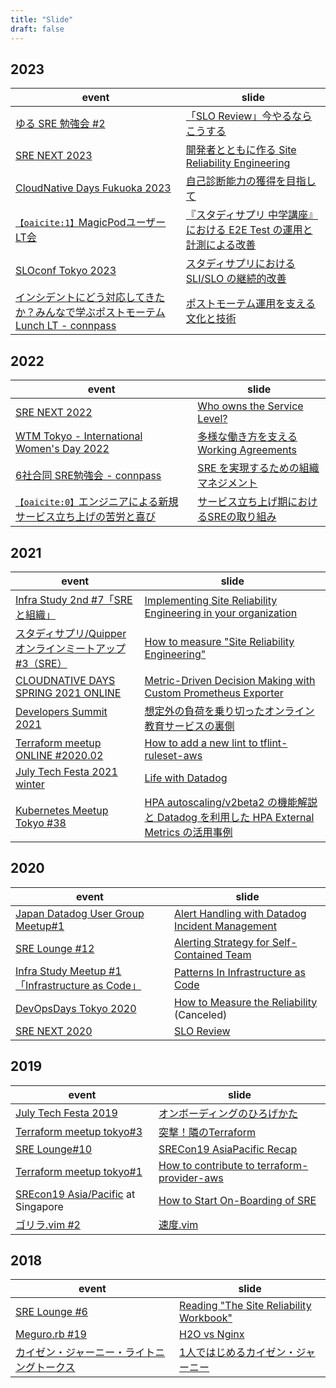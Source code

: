 ```yaml
---
title: "Slide"
draft: false
---
```


## 2023

|event|slide|
|------|------|
|[ゆる SRE 勉強会 #2](https://yuru-sre.connpass.com/event/293783/)|[「SLO Review」今やるならこうする](https://speakerdeck.com/chaspy/if-i-had-to-do-the-slo-review-again)|
|[SRE NEXT 2023](https://sre-next.dev/2023/schedule/#jp011)|[開発者とともに作る Site Reliability Engineering](https://speakerdeck.com/chaspy/sreing-with-developers)|
|[CloudNative Days Fukuoka 2023](https://event.cloudnativedays.jp/cndf2023)|[自己診断能力の獲得を目指して](https://speakerdeck.com/chaspy/toward-the-acquisition-of-self-diagnostic-skills)|
|[&#8203;``【oaicite:1】``&#8203;MagicPodユーザーLT会](https://trident-qa.connpass.com/event/283709/)|[『スタディサプリ 中学講座』における E2E Test の運用と計測による改善](https://speakerdeck.com/chaspy/improved-e2e-testing-through-measurement)|
|[SLOconf Tokyo 2023](https://connpass.com/event/282120/)|[スタディサプリにおける SLI/SLO の継続的改善](https://speakerdeck.com/chaspy/slo-at-studysapuri)|
|[インシデントにどう対応してきたか？みんなで学ぶポストモーテム Lunch LT - connpass](https://findy.connpass.com/event/273197/)|[ポストモーテム運用を支える文化と技術](https://speakerdeck.com/chaspy/culture-and-technology-supporting-postmortem-operations)|

## 2022

|event|slide|
|------|------|
|[SRE NEXT 2022](https://sre-next.dev/2022/)|[Who owns the Service Level?](https://speakerdeck.com/chaspy/who-owns-the-service-level)|
|[WTM Tokyo - International Women's Day 2022](https://wtm-tokyo.connpass.com/event/241705/)|[多様な働き方を支える Working Agreements](https://speakerdeck.com/chaspy/working-agreements-that-support-diverse-work-styles)|
|[6社合同 SRE勉強会 - connpass](https://line.connpass.com/event/236497/)|[SRE を実現するための組織マネジメント](https://speakerdeck.com/chaspy/management-to-achieve-sre)|
|[&#8203;``【oaicite:0】``&#8203;エンジニアによる新規サービス立ち上げの苦労と喜び](https://icare.connpass.com/event/234046/)|[サービス立ち上げ期におけるSREの取り組み](https://speakerdeck.com/chaspy/sre-efforts-in-the-service-launch-phase)|

## 2021

|event|slide|
|------|------|
|[Infra Study 2nd #7「SREと組織」](https://forkwell.connpass.com/event/228038/)|[Implementing Site Reliability Engineering in your organization](https://speakerdeck.com/chaspy/implementing-site-reliability-engineering-in-your-organization)|
|[スタディサプリ/Quipper オンラインミートアップ #3（SRE）](https://quipper.connpass.com/event/221184/)|[How to measure "Site Reliability Engineering"](https://speakerdeck.com/chaspy/how-to-measure-site-reliability-engineering)|
|[CLOUDNATIVE DAYS SPRING 2021 ONLINE](https://event.cloudnativedays.jp/cndo2021)|[Metric-Driven Decision Making with Custom Prometheus Exporter](https://event.cloudnativedays.jp/cndo2021/talks/681)|
|[Developers Summit 2021](https://event.shoeisha.jp/devsumi/20210218)|[想定外の負荷を乗り切ったオンライン教育サービスの裏側](https://event.shoeisha.jp/devsumi/20210218/session/3084/)|
|[Terraform meetup ONLINE #2020.02](https://terraform-jp.connpass.com/event/200581/)|[How to add a new lint to tflint-ruleset-aws](https://gist.github.com/chaspy/606b4c30408b4e1bf0322c0f53c1e78b)|
|[July Tech Festa 2021 winter](https://techfesta.connpass.com/event/193966/)|[Life with Datadog](https://speakerdeck.com/chaspy/life-with-datadog)|
|[Kubernetes Meetup Tokyo #38](https://k8sjp.connpass.com/event/200136/)|[HPA autoscaling/v2beta2 の機能解説と Datadog を利用した HPA External Metrics の活用事例](https://speakerdeck.com/chaspy/v2beta2-and-examples-of-using-hpa-external-metrics-with-datadog)|

## 2020

|event|slide|
|------|------|
|[Japan Datadog User Group Meetup#1](https://datadog-jp.connpass.com/event/185920/)|[Alert Handling with Datadog Incident Management](https://speakerdeck.com/chaspy/alert-handling-with-datadog-incident-management)|
|[SRE Lounge #12](https://sre-lounge.connpass.com/event/175323/)|[Alerting Strategy for Self-Contained Team](https://speakerdeck.com/chaspy/alerting-strategy-for-self-contained-team)|
|[Infra Study Meetup #1「Infrastructure as Code」](https://forkwell.connpass.com/event/171560/)|[Patterns In Infrastructure as Code](https://speakerdeck.com/chaspy/patterns-in-infrastructure-as-code)|
|[DevOpsDays Tokyo 2020](https://www.devopsdaystokyo.org/)|[How to Measure the Reliability](https://confengine.com/devopsdays-tokyo-2020/proposal/14080/how-to-measure-the-reliability) (Canceled)|
|[SRE NEXT 2020](https://sre-next.dev/)|[SLO Review](https://speakerdeck.com/chaspy/slo-review)|

## 2019

|event|slide|
|------|------|
|[July Tech Festa 2019](https://2019.techfesta.jp/)|[オンボーディングのひろげかた](https://speakerdeck.com/chaspy/how-to-spread-onboarding-culture)|
|[Terraform meetup tokyo#3](https://terraform-jp.connpass.com/event/153286/)|[突撃！隣のTerraform](https://speakerdeck.com/chaspy/visit-the-next-terraform)|
|[SRE Lounge#10](https://sre-lounge.connpass.com/event/139832/)|[SRECon19 AsiaPacific Recap](https://speakerdeck.com/chaspy/srecon19-asiapacific-recap)|
|[Terraform meetup tokyo#1](https://terraform-jp.connpass.com/event/137865/)|[How to contribute to terraform-provider-aws](https://speakerdeck.com/chaspy/how-to-contribute-to-terraform-provider-aws)|
|[SREcon19 Asia/Pacific](https://www.usenix.org/conference/srecon19asia) at Singapore|[How to Start On-Boarding of SRE](https://www.usenix.org/conference/srecon19asia/presentation/kondo)|
|[ゴリラ.vim #2](https://gorillavim.connpass.com/event/121394/)|[速度.vim](https://speakerdeck.com/chaspy/sokudo-dot-vim)|

## 2018

|event|slide|
|------|------|
|[SRE Lounge #6](https://sre-lounge.connpass.com/event/108054/)|[Reading "The Site Reliability Workbook"](https://speakerdeck.com/chaspy/reading-the-site-reliability-workbook)|
|[Meguro.rb #19](https://megurorb.connpass.com/event/100401/)|[H2O vs Nginx](https://speakerdeck.com/chaspy/h2o-vs-nginx)|
|[カイゼン・ジャーニー・ライトニングトークス](https://devlove.doorkeeper.jp/events/75607)|[1人ではじめるカイゼン・ジャーニー](https://speakerdeck.com/chaspy/start-kaizen-journey-by-myself)|

